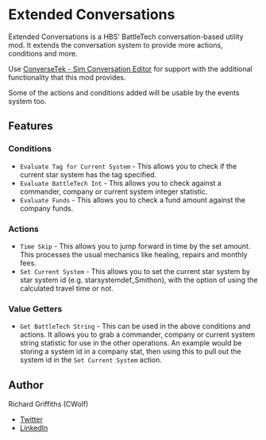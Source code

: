 # Extended Conversations

Extended Conversations is a HBS' BattleTech conversation-based utility mod. It extends the conversation system to provide more actions, conditions and more.

Use [ConverseTek - Sim Conversation Editor](https://github.com/CWolfs/ConverseTek) for support with the additional functionality that this mod provides.

Some of the actions and conditions added will be usable by the events system too.

## Features

### Conditions

* `Evaluate Tag for Current System` - This allows you to check if the current star system has the tag specified.
* `Evaluate BattleTech Int` - This allows you to check against a commander, company or current system integer statistic.
* `Evaluate Funds` - This allows you to check a fund amount against the company funds.

### Actions

* `Time Skip` - This allows you to jump forward in time by the set amount. This processes the usual mechanics like healing, repairs and monthly fees.
* `Set Current System` - This allows you to set the current star system by star system id (e.g. starsystemdef_Smithon), with the option of using the calculated travel time or not.

### Value Getters

* `Get BattleTech String` - This can be used in the above conditions and actions. It allows you to grab a commander, company or current system string statistic for use in the other operations. An example would be storing a system id in a company stat, then using this to pull out the system id in the `Set Current System` action.

## Author

Richard Griffiths (CWolf)
  * [Twitter](https://twitter.com/CWolf)
  * [LinkedIn](https://www.linkedin.com/in/richard-griffiths-436b7a19/)